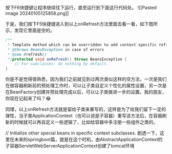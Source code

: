 按下F6快捷键让程序继续往下运行，直至运行到下面这行代码处。
![[Pasted image 20240105125858.png]]

于是，我们按下F5快捷键进入到以上onRefresh方法里面去看一看，如下图所示，发现它里面是空的。
```java
/**  
 * Template method which can be overridden to add context-specific refresh work. * Called on initialization of special beans, before instantiation of singletons. * <p>This implementation is empty.  
 * @throws BeansException in case of errors  
 * @see #refresh()  
 */protected void onRefresh() throws BeansException {  
    // For subclasses: do nothing by default.  
}
```

你是不是觉得很熟悉，因为我们之前就见到过两次类似这样的空方法，一次是我们在做容器刷新前的预处理工作时，可以让子类自定义个性化的属性设置，另一次是在BeanFactory创建并预处理完成以后，可以让子类做进一步的设置。我的朋友，你现在记起来了吗？😂

同理，以上onRefresh方法就是留给子类来重写的，这样是为了给我们留下一定的弹性，当子类ApplicationContext（也可以说是子容器）重写该方法后，在容器刷新的时候就可以再自定义一些逻辑了，比如给容器中多注册一些组件之类的。



// Initialize other special beans in specific context subclasses.
剧透一下，这里在未来的springboot篇，就是在这个时机，由AbstractApplicationContext的子容器ServletWebServerApplicationContext创建了tomcat环境